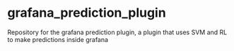 # grafana_prediction_plugin
Repository for the grafana prediction plugin, a plugin that uses SVM and RL to make predictions inside grafana
